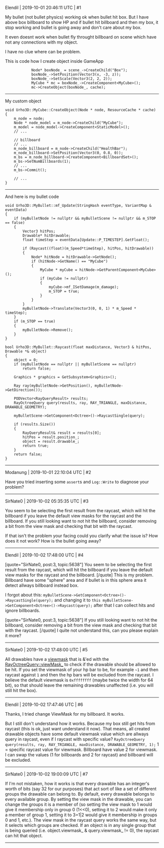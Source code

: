 Elendil | 2019-10-01 20:46:11 UTC | #1

My bullet (not bullet physics) working ok when bullet hit box. But I have above box billboard to show HP and if bullet hit billboard and then my box, it stop working and bullet is going away and don't care about my box.

It even doesnt work when bullet fly throught billboard on scene which have not any connections with my object.

I have no clue where can be problem.

This is code how I create object inside GameApp

    			Node* boxNode_ = scene_->CreateChild("Box");
    			boxNode_->SetPosition(Vector3(x, -3, z));
    			boxNode_->SetScale(Vector3(2, 2, 2));
    			MyCube * mc = boxNode_->CreateComponent<MyCube>();
    			mc->CreateObject(boxNode_, cache);

---
My custom object

    void Urho3D::MyCube::CreateObject(Node * node, ResourceCache * cache)
    {
    	m_node = node;
    	Node * node_model = m_node->CreateChild("MyCube");
    	m_model = node_model->CreateComponent<StaticModel>();
    	// ...

    	// billboard
    	// ...
    	m_node_billboard = m_node->CreateChild("HealthBar");
    	m_node_billboard->SetPosition(Vector3(0, 0.8, 0));
    	m_bs = m_node_billboard->CreateComponent<BillboardSet>();
    	m_bs->SetNumBillboards(1);
    	// ...
    	m_bs->Commit();

    	// ...
    }
---
And here is my bullet code

    void Urho3D::MyBullet::mf_Update(StringHash eventType, VariantMap & eventData)
    {
    	if (myBulletNode != nullptr && myBulletScene != nullptr && m_STOP == false)
    	{
    		Vector3 hitPos;
    		Drawable* hitDrawable;
    		float timeStep = eventData[Update::P_TIMESTEP].GetFloat();

    		if (Raycast((float)(m_Speed*timeStep), hitPos, hitDrawable))
    		{
    			Node* hitNode = hitDrawable->GetNode();
    			if (hitNode->GetName() == "MyCube")
    			{
    				MyCube * myCube = hitNode->GetParentComponent<MyCube>();
    				if (myCube != nullptr)
    				{
    					myCube->mf_ISetDamage(m_damage);
    					m_STOP = true;
    				}
    			}
    		}
    		myBulletNode->Translate(Vector3(0, 0, 1) * m_Speed * timeStep);
    	}
    	if (m_STOP == true)
    	{
    		myBulletNode->Remove();
    	}
    }

    bool Urho3D::MyBullet::Raycast(float maxDistance, Vector3 & hitPos, Drawable *& object)
    {
    	object = 0;
    	if (myBulletNode == nullptr || myBulletScene == nullptr)
    		return false;

    	Graphics * graphics = GetSubsystem<Graphics>();

    	Ray ray(myBulletNode->GetPosition(), myBulletNode->GetDirection());

    	PODVector<RayQueryResult> results;
    	RayOctreeQuery query(results, ray, RAY_TRIANGLE, maxDistance, DRAWABLE_GEOMETRY);

    	myBulletScene->GetComponent<Octree>()->RaycastSingle(query);

    	if (results.Size())
    	{
    		RayQueryResult& result = results[0];
    		hitPos = result.position_;
    		object = result.drawable_;
    		return true;
    	}
    	return false;
    }

-------------------------

Modanung | 2019-10-01 22:10:04 UTC | #2

Have you tried inserting some `assert`s and `Log::Write` to diagnose your problem?

-------------------------

SirNate0 | 2019-10-02 05:35:35 UTC | #3

You seem to be selecting the first result from the raycast, which will hit the billboard if you leave the default view masks for the raycast and the billboard. If you still looking want to not hit the billboard, consider removing a bit from the view mask and checking that bit with the raycast.

If that isn't the problem your facing could you clarify what the issue is? How does it not work? How is the bullet going away?

-------------------------

Elendil | 2019-10-02 17:48:00 UTC | #4

[quote="SirNate0, post:3, topic:5638"]
You seem to be selecting the first result from the raycast, which will hit the billboard if you leave the default view masks for the raycast and the billboard.
[/quote]
This is my problem. Billboard have some "sphere" area and if bullet is in this sphere area it detect allways billboard instead box.

I forgot about this: `myBulletScene->GetComponent<Octree>()->RaycastSingle(query);`
and changing it to `this myBulletScene->GetComponent<Octree>()->Raycast(query);`
after that I can collect hits and ignore billboards.


[quote="SirNate0, post:3, topic:5638"]
If you still looking want to not hit the billboard, consider removing a bit from the view mask and checking that bit with the raycast.
[/quote]
I quite not understand this, can you please explain it more?

-------------------------

SirNate0 | 2019-10-02 17:48:00 UTC | #5

All drawables have a [viewmask](https://urho3d.github.io/documentation/HEAD/class_urho3_d_1_1_drawable.html#ab0a0cb81cefb83249a578069c4adc4d8) that is &'ed with the [RayOctreeQuery::viewMask_](https://urho3d.github.io/documentation/HEAD/class_urho3_d_1_1_ray_octree_query.html#a960e05dc69a509ef726fffe9137ccd5d) to check if the drawable should be allowed to be hit. If you set the viewmask of your hp bar to be, for example `~1` and then raycast against `1` and then the hp bars will be excluded from the raycast. I believe the default viewmask is `0xffffffff` (maybe twice the width for 64 bit), so that should leave the remaining drawables unaffected (i.e. you will still hit the box).

-------------------------

Elendil | 2019-10-02 17:47:46 UTC | #6

Thanks, I tried change ViewMask for my billboard. It works.

But I still don't understand how it works. Because my box still get hits from raycast (this is ok, just want understand it now). That means, all created drawable objects have some default viewmask value which are allways query in raycast, even if I raycast with specific value? `RayOctreeQuery query(results, ray, RAY_TRIANGLE, maxDistance, DRAWABLE_GEOMETRY, 1);` 
1 = specific raycast value for viewmask. Billboard have value 2 for viewmask. I can swap the values (1 for billboards and 2 for raycast) and billboard will be excluded.

-------------------------

SirNate0 | 2019-10-02 19:00:09 UTC | #7

If I'm not mistaken, how it works is that every drawable has an integer's worth of bits (say 32 for our purposes) that act sort of like a set of different groups the drawable can belong to. By default, every drawable belongs to every available group. By setting the view mask in the drawable, you can change the groups it is a member of (so setting the view mask to 1 would give it membership only in group 0 (1<<0), setting it to 2 would make it only a member of group 1, setting it to 3=1|2 would give it membership in groups 0 and 1, etc.). The view mask in the raycast query works the same way, but it selects which groups are checked. If an object is in any single group that is being queried (i.e. object.viewmask_ & query.viewmask_ != 0), the raycast can hit that object.

-------------------------

